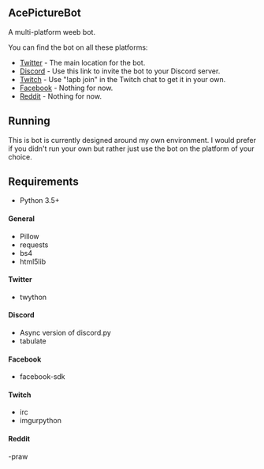 ## AcePictureBot

A multi-platform weeb bot.

You can find the bot on all these platforms:
- [Twitter](https://twitter.com/acepicturebot) - The main location for the bot.
- [Discord](https://t.co/SsaDHCu6Xc) - Use this link to invite the bot to your Discord server.
- [Twitch](https://twitch.tv/AcePictureBot) - Use "!apb join" in the Twitch chat to get it in your own.
- [Facebook]() - Nothing for now.
- [Reddit]() - Nothing for now.

## Running

This is bot is currently designed around my own environment. I would prefer if you didn't run your own but rather just use the bot on the platform of your choice.

## Requirements

- Python 3.5+

#### General
- Pillow
- requests
- bs4
- html5lib

#### Twitter
- twython

#### Discord
- Async version of discord.py
- tabulate

#### Facebook
- facebook-sdk

#### Twitch
- irc
- imgurpython

#### Reddit
-praw